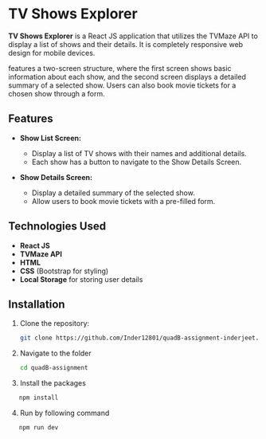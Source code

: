 # TV Shows Explorer

**TV Shows Explorer** is a React JS application that utilizes the TVMaze API to display a list of shows and their details. It is completely responsive web design for mobile devices.

features a two-screen structure, where the first screen shows basic information about each show, and the second screen displays a detailed summary of a selected show. Users can also book movie tickets for a chosen show through a form.

## Features

- **Show List Screen:**

  - Display a list of TV shows with their names and additional details.
  - Each show has a button to navigate to the Show Details Screen.

- **Show Details Screen:**
  - Display a detailed summary of the selected show.
  - Allow users to book movie tickets with a pre-filled form.

## Technologies Used

- **React JS**
- **TVMaze API**
- **HTML**
- **CSS** (Bootstrap for styling)
- **Local Storage** for storing user details

## Installation

1. Clone the repository:

   ```bash
   git clone https://github.com/Inder12801/quadB-assignment-inderjeet.git
   ```

2. Navigate to the folder

   ```bash
   cd quadB-assignment
   ```

3. Install the packages

```bash
   npm install
```

4. Run by following command

```bash
   npm run dev
```
